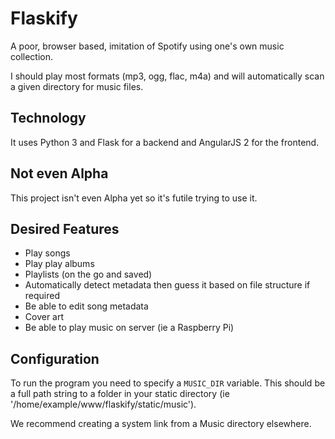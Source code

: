# Flaskify

A poor, browser based, imitation of Spotify using one's own music collection.

I should play most formats (mp3, ogg, flac, m4a) and will automatically scan a given directory for music files.

## Technology

It uses Python 3 and Flask for a backend and AngularJS 2 for the frontend.

## Not even Alpha

This project isn't even Alpha yet so it's futile trying to use it.

## Desired Features

* Play songs
* Play play albums
* Playlists (on the go and saved)
* Automatically detect metadata then guess it based on file structure if required
* Be able to edit song metadata
* Cover art
* Be able to play music on server (ie a Raspberry Pi)

## Configuration

To run the program you need to specify a `MUSIC_DIR` variable. This should be a full path string to a folder in your static directory (ie '/home/example/www/flaskify/static/music').

We recommend creating a system link from a Music directory elsewhere.
